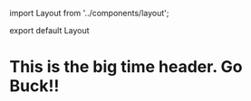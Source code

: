 import Layout from '../components/layout';

export default Layout

# This is the big time header. Go Buck!!
